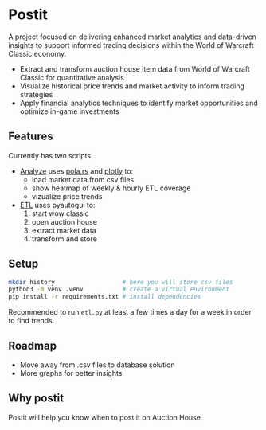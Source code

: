 # Postit

A project focused on delivering enhanced market analytics and data-driven insights to support informed trading decisions within the World of Warcraft Classic economy.

- Extract and transform auction house item data from World of Warcraft Classic for quantitative analysis
- Visualize historical price trends and market activity to inform trading strategies
- Apply financial analytics techniques to identify market opportunities and optimize in-game investments

## Features

Currently has two scripts

- [Analyze](./src/analyze.py) uses [pola.rs](https://pola.rs/) and [plotly](https://plotly.com/) to:
  - load market data from csv files
  - show heatmap of weekly & hourly ETL coverage
  - vizualize price trends
- [ETL](./src/etl.py) uses pyautogui to:
    1. start wow classic
    1. open auction house
    1. extract market data
    1. transform and store

## Setup

```bash
mkdir history                   # here you will store csv files
python3 -m venv .venv           # create a virtual environment
pip install -r requirements.txt # install dependencies
```

Recommended to run `etl.py` at least a few times a day for a week in order to find trends.

## Roadmap

- Move away from .csv files to database solution
- More graphs for better insights

## Why postit

Postit will help you know when to post it on Auction House